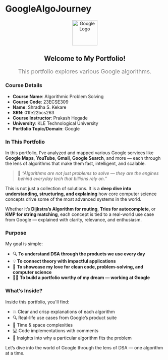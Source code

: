 # GoogleAlgoJourney

<p align="center">
  <img src="https://upload.wikimedia.org/wikipedia/commons/2/2f/Google_2015_logo.svg" alt="Google Logo" height="80">
</p>

<div align="center">
  <h2>Welcome to My Portfolio!</h2>
  <p style="font-size: 18px; color: gray;">This portfolio explores various Google algorithms.</p>
</div>

### Course Details
- **Course Name**: Algorithmic Problem Solving
- **Course Code**: 23ECSE309
- **Name**: Shradha S. Kekare
- **SRN**: 01fe22bcs263
- **Course Instructor**: Prakash Hegade
- **University**: KLE Technological University
- **Portfolio Topic/Domain**: Google

### In This Portfolio
In this portfolio, I’ve analyzed and mapped various Google services like **Google Maps**, **YouTube**, **Gmail**, **Google Search**, and more — each through the lens of algorithms that make them fast, intelligent, and scalable.

> 🧠 *“Algorithms are not just problems to solve — they are the engines behind everyday tech that billions rely on.”*

This is not just a collection of solutions. It is a **deep dive into understanding, structuring, and explaining** how core computer science concepts drive some of the most advanced systems in the world.

Whether it’s **Dijkstra’s Algorithm for routing**, **Tries for autocomplete**, or **KMP for string matching**, each concept is tied to a real-world use case from Google — explained with clarity, relevance, and enthusiasm.

### Purpose
My goal is simple:
- 🔍 **To understand DSA through the products we use every day**
- 💡 **To connect theory with impactful applications**
- 📖 **To showcase my love for clean code, problem-solving, and computer science**
- 🧑‍💻 **To build a portfolio worthy of my dream — working at Google**

### What’s Inside?
Inside this portfolio, you'll find:
- 💥 Clear and crisp explanations of each algorithm  
- 🔍 Real-life use cases from Google’s product suite  
- 🧠 Time & space complexities  
- 💻 Code implementations with comments  
- 🚀 Insights into why a particular algorithm fits the problem

Let’s dive into the world of Google through the lens of DSA — one algorithm at a time.
